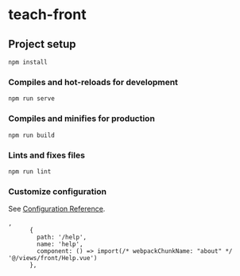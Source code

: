 # teach-front

## Project setup
```
npm install
```

### Compiles and hot-reloads for development
```
npm run serve
```

### Compiles and minifies for production
```
npm run build
```

### Lints and fixes files
```
npm run lint
```

### Customize configuration
See [Configuration Reference](https://cli.vuejs.org/config/).


```
,
      {
        path: '/help',
        name: 'help',
        component: () => import(/* webpackChunkName: "about" */ '@/views/front/Help.vue')
      },
      
```
